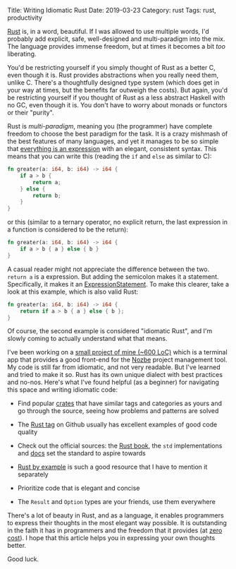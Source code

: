 Title: Writing Idiomatic Rust
Date: 2019-03-23
Category: rust
Tags: rust, productivity

[Rust](https://www.rust-lang.org/) is, in a word, beautiful. If I was allowed to use multiple words, I'd probably add explicit, safe, well-designed and multi-paradigm into the mix. The language provides immense freedom, but at times it becomes a bit *too* liberating. 

You'd be restricting yourself if you simply thought of Rust as a better C, even though it is. Rust provides abstractions when you really need them, unlike C. There's a thoughtfully designed type system (which does get in your way at times, but the benefits far outweigh the costs). But again, you'd be restricting yourself if you thought of Rust as a less abstract Haskell with no GC, even though it is. You don't have to worry about monads or functors or their "purity". 

Rust is *multi-paradigm*, meaning you (the programmer) have complete freedom to choose the best paradigm for the task. It is a crazy mishmash of the best features of many languages, and yet it manages to be so simple that [everything is an expression](https://doc.rust-lang.org/reference/statements-and-expressions.html) with an elegant, consistent syntax. This means that you can write this (reading the `if` and `else` as similar to C):

```rust
fn greater(a: i64, b: i64) -> i64 {
    if a > b {
        return a;
    } else {
        return b;
    }
}
```

or this (similar to a ternary operator, no explicit return, the last expression in a function is considered to be the return):
```rust
fn greater(a: i64, b: i64) -> i64 {
	if a > b { a } else { b }
}
```

A casual reader might not appreciate the difference between the two. `return a` is a expression. But adding the semicolon makes it a statement. Specifically, it makes it an [ExpressionStatement](https://doc.rust-lang.org/reference/statements.html#expression-statements). To make this clearer, take a look at this example, which is also valid Rust:

```rust
fn greater(a: i64, b: i64) -> i64 {
    return if a > b { a } else { b };
}
```

Of course, the second example is considered "idiomatic Rust", and I'm slowly coming to actually understand what that means. 

I've been working on a [small project of mine (~600 LoC)](https://github.com/reisub0/nzb) which is a terminal app that provides a good front-end for the [Nozbe](https://nozbe.com/) project management tool. My code is still far from idiomatic, and not very readable. But I've learned and tried to make it so. Rust has its own unique dialect with best practices and no-nos. Here's what I've found helpful (as a beginner) for navigating this space and writing idiomatic code:

* Find popular [crates](https://crates.io/) that have similar tags and categories as yours and go through the source, seeing how problems and patterns are solved

* The [Rust tag](https://github.com/trending/rust) on Github usually has excellent examples of good code quality

* Check out the official sources: the [Rust book](https://doc.rust-lang.org/book/), the `std` implementations and [docs](https://doc.rust-lang.org/) set the standard to aspire towards

* [Rust by example](https://doc.rust-lang.org/rust-by-example/) is such a good resource that I have to mention it separately

* Prioritize code that is elegant and concise

* The `Result` and `Option` types are your friends, use them everywhere

There's a lot of beauty in Rust, and as a language, it enables programmers to express their thoughts in the most elegant way possible. It is outstanding in the faith it has in programmers and the freedom that it provides (at [zero cost](https://ruudvanasseldonk.com/2016/11/30/zero-cost-abstractions)). I hope that this article helps you in expressing your own thoughts better.

Good luck.

